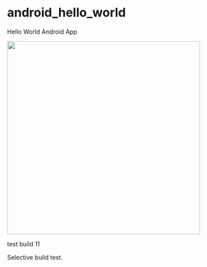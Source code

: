 android_hello_world
===================    
Hello World Android App
  
<img src="http://i.imgur.com/dio0DXF.png" width="450" />

test build 11   

Selective build test. 
 
  
    
